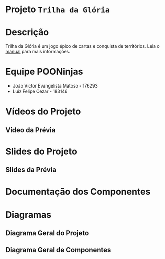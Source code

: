 # Projeto `Trilha da Glória`

# Descrição

Trilha da Glória é um jogo épico de cartas e conquista de terrítórios.
Leia o [manual](Regras/Manual.md) para mais informações.

# Equipe POONinjas
* João Victor Evangelista Matoso - 176293
* Luiz Felipe Cezar - 183146

# Vídeos do Projeto

## Vídeo da Prévia

# Slides do Projeto

## Slides da Prévia

# Documentação dos Componentes

# Diagramas

## Diagrama Geral do Projeto

## Diagrama Geral de Componentes
